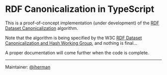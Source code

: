 # RDF Canonicalization in TypeScript

This is a proof-of-concept implementation (under development) of the [RDF Dataset Canonicalization](https://www.w3.org/TR/rdf-canon/) algorithm.

Note that the algorithm is being specified by the W3C [RDF Dataset Canonicalization and Hash Working Group](https://www.w3.org/groups/wg/rch), 
and nothing is final…

A proper documentation will come further when the code is complete.

---

Maintainer: [@iherman](https://github.com/iherman)
